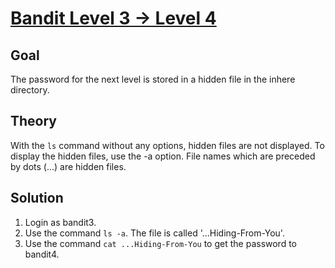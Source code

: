 # [Bandit Level 3 → Level 4](https://overthewire.org/wargames/bandit/bandit4.html)

## Goal
The password for the next level is stored in a hidden file in the inhere directory.

## Theory
With the `ls` command without any options, hidden files are not displayed.
To display the hidden files, use the -a option.
File names which are preceded by dots \(...\) are hidden files.

## Solution
1. Login as bandit3.
2. Use the command `ls -a`. The file is called '...Hiding-From-You'.
3. Use the command `cat ...Hiding-From-You` to get the password to bandit4.
